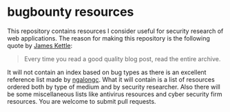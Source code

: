 # bugbounty resources
This repository contains resources I consider useful for security research of web applications.
The reason for making this repository is the following quote by [James Kettle](https://portswigger.net/blog/so-you-want-to-be-a-web-security-researcher):
> Every time you read a good quality blog post, read the entire archive.

It will not contain an index based on bug types as there is an excellent reference list made by [ngalongc](https://github.com/ngalongc/bug-bounty-reference).
What it will contain is a list of resources ordered both by type of medium and by security researcher.
Also there will be some miscellaneous lists like antivirus resources and cyber security firm resources.
You are welcome to submit pull requests.
